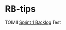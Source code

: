 # RB-tips
 TOIMII
[Sprint 1 Backlog](https://docs.google.com/spreadsheets/d/1Xf0QQ6zKQXhCdvfRZoJIlTMsAP1ODY25nh3UTfKOYuY/edit?usp=sharing)
 Test
